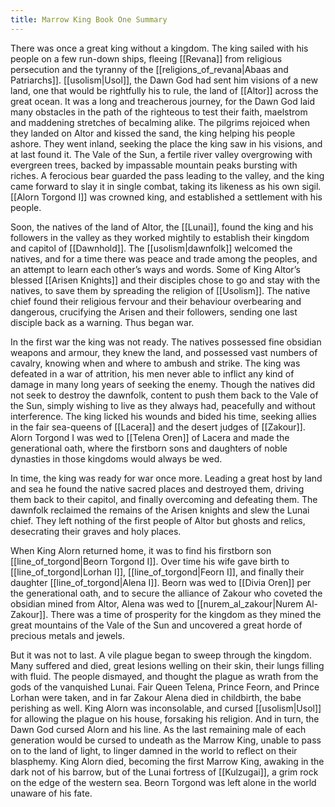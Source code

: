 ```yaml
---
title: Marrow King Book One Summary
---
```


There was once a great king without a kingdom. The king sailed with his people on a few run-down ships, fleeing [[Revana]] from religious persecution and the tyranny of the [[religions_of_revana|Abaas and Patriarchs]]. [[usolism|Usol]], the Dawn God had sent him visions of a new land, one that would be rightfully his to rule, the land of [[Altor]] across the great ocean. It was a long and treacherous journey, for the Dawn God laid many obstacles in the path of the righteous to test their faith, maelstrom and maddening stretches of becalming alike. The pilgrims rejoiced when they landed on Altor and kissed the sand, the king helping his people ashore. They went inland, seeking the place the king saw in his visions, and at last found it. The Vale of the Sun, a fertile river valley overgrowing with evergreen trees, backed by impassable mountain peaks bursting with riches. A ferocious bear guarded the pass leading to the valley, and the king came forward to slay it in single combat, taking its likeness as his own sigil. [[Alorn Torgond I]] was crowned king, and established a settlement with his people.

Soon, the natives of the land of Altor, the [[Lunai]], found the king and his followers in the valley as they worked mightily to establish their kingdom and capitol of [[Dawnhold]]. The [[usolism|dawnfolk]] welcomed the natives, and for a time there was peace and trade among the peoples, and an attempt to learn each other’s ways and words. Some of King Altor’s blessed [[Arisen Knights]] and their disciples chose to go and stay with the natives, to save them by spreading the religion of [[Usolism]]. The native chief found their religious fervour and their behaviour overbearing and dangerous, crucifying the Arisen and their followers, sending one last disciple back as a warning. Thus began war.

In the first war the king was not ready. The natives possessed fine obsidian weapons and armour, they knew the land, and possessed vast numbers of cavalry, knowing when and where to ambush and strike. The king was defeated in a war of attrition, his men never able to inflict any kind of damage in many long years of seeking the enemy. Though the natives did not seek to destroy the dawnfolk, content to push them back to the Vale of the Sun, simply wishing to live as they always had, peacefully and without interference. The king licked his wounds and bided his time, seeking allies in the fair sea-queens of [[Lacera]] and the desert judges of [[Zakour]]. Alorn Torgond I was wed to [[Telena Oren]] of Lacera and made the generational oath, where the firstborn sons and daughters of noble dynasties in those kingdoms would always be wed.

In time, the king was ready for war once more. Leading a great host by land and sea he found the native sacred places and destroyed them, driving them back to their capitol, and finally overcoming and defeating them. The dawnfolk reclaimed the remains of the Arisen knights and slew the Lunai chief. They left nothing of the first people of Altor but ghosts and relics, desecrating their graves and holy places.

When King Alorn returned home, it was to find his firstborn son [[line_of_torgond|Beorn Torgond I]]. Over time his wife gave birth to [[line_of_torgond|Lorhan I]], [[line_of_torgond|Feorn I]], and finally their daughter [[line_of_torgond|Alena I]]. Beorn was wed to [[Divia Oren]] per the generational oath, and to secure the alliance of Zakour who coveted the obsidian mined from Altor, Alena was wed to [[nurem_al_zakour|Nurem Al-Zakour]]. There was a time of prosperity for the kingdom as they mined the great mountains of the Vale of the Sun and uncovered a great horde of precious metals and jewels.

But it was not to last. A vile plague began to sweep through the kingdom. Many suffered and died, great lesions welling on their skin, their lungs filling with fluid. The people dismayed, and thought the plague as wrath from the gods of the vanquished Lunai. Fair Queen Telena, Prince Feorn, and Prince Lorhan were taken, and in far Zakour Alena died in childbirth, the babe perishing as well. King Alorn was inconsolable, and cursed [[usolism|Usol]] for allowing the plague on his house, forsaking his religion. And in turn, the Dawn God cursed Alorn and his line. As the last remaining male of each generation would be cursed to undeath as the Marrow King, unable to pass on to the land of light, to linger damned in the world to reflect on their blasphemy. King Alorn died, becoming the first Marrow King, awaking in the dark not of his barrow, but of the Lunai fortress of [[Kulzugai]], a grim rock on the edge of the western sea. Beorn Torgond was left alone in the world unaware of his fate.
